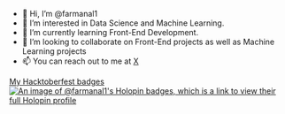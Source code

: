 - 👋 Hi, I’m @farmanal1
- 👀 I’m interested in Data Science and Machine Learning.
- 🌱 I’m currently learning Front-End Development.
- 💞️ I’m looking to collaborate on Front-End projects as well as Machine Learning projects
- 📫 You can reach out to me at [X](https://www.twitter.com/farmanal1i)

[My Hacktoberfest badges](https://www.holopin.io/@farmanal1#badges)
[![An image of @farmanal1's Holopin badges, which is a link to view their full Holopin profile](https://holopin.me/farmanal1)](https://holopin.io/@farmanal1)
